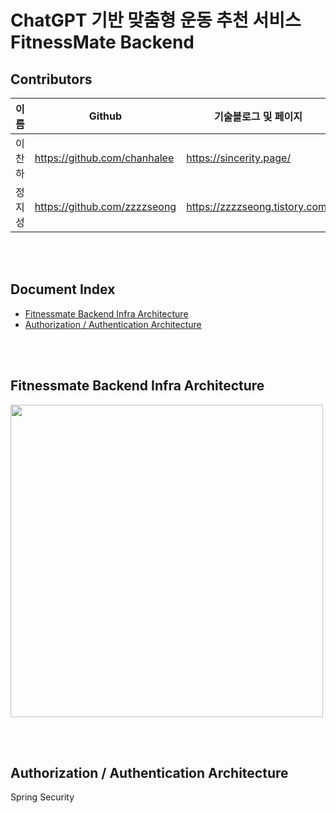 # ChatGPT 기반 맞춤형 운동 추천 서비스 FitnessMate Backend

## Contributors

| 이름  | Github                       | 기술블로그 및 페이지                    |
|-----|------------------------------|--------------------------------|
| 이찬하 | https://github.com/chanhalee | https://sincerity.page/        |
| 정지성 | https://github.com/zzzzseong | https://zzzzseong.tistory.com/ |

<br/><br/>

## Document Index
- [Fitnessmate Backend Infra Architecture](#fitnessmate-backend-infra-architecture)
- [Authorization / Authentication Architecture](#authorization--authentication-architecture)

<br/><br/>

## Fitnessmate Backend Infra Architecture
<img src="./images/infra_architecture.png" height="500">

<br/><br/>

## Authorization / Authentication Architecture
Spring Security
